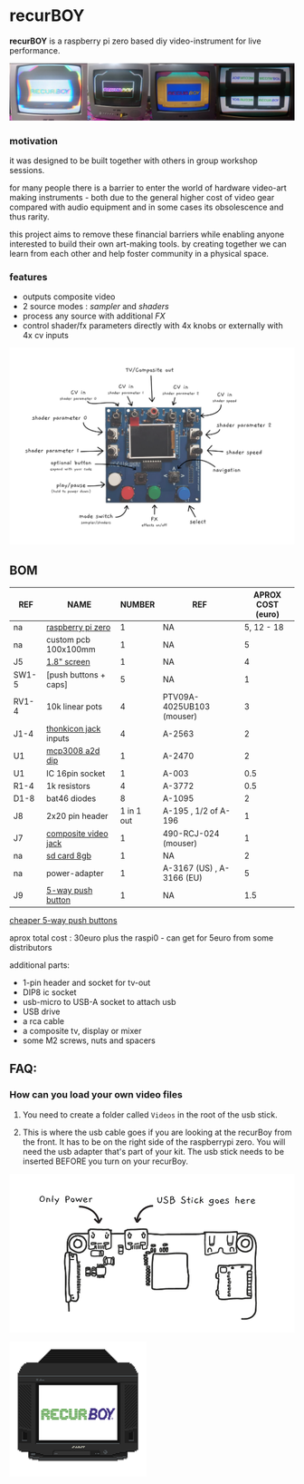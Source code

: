 # recurBOY

__recurBOY__ is a raspberry pi zero based diy video-instrument for live performance.

![alt text](img/recurboy-horizontal.jpg "recurBoy")

### motivation

it was designed to be built together with others in group workshop sessions.

for many people there is a barrier to enter the world of hardware video-art making instruments - both due to the general higher cost of video gear compared with audio equipment and in some cases its obsolescence and thus rarity.

this project aims to remove these financial barriers while enabling anyone interested to build their own art-making tools. by creating together we can learn from each other and help foster community in a physical space.

### features

- outputs composite video
- 2 source modes : _sampler_ and _shaders_
- process any source with additional _FX_
- control shader/fx parameters directly with 4x knobs or externally with 4x cv inputs

![alt text](img/background.png "recurBoy")

## BOM

REF | NAME | NUMBER | REF | APROX COST (euro)
--- | --- | --- | --- | ---
na | [raspberry pi zero] | 1 | NA | 5, 12 - 18
na | custom pcb 100x100mm | 1 | NA | 5
J5 | [1.8" screen] | 1 | NA | 4
SW1-5 | [push buttons + caps] | 5 | NA | 1 
RV1-4 | 10k linear pots | 4 | PTV09A-4025UB103 (mouser) | 3
J1-4 | [thonkicon jack] inputs | 4 | A-2563  | 2
U1 | [mcp3008 a2d dip] | 1 | A-2470 | 2
U1 | IC 16pin socket | 1 | A-003 | 0.5
R1-4 | 1k resistors | 4 | A-3772 | 0.5
D1-8 | bat46 diodes| 8 | A-1095 | 2
J8 | 2x20 pin header | 1 in 1 out | A-195 , 1/2 of A-196 | 1
J7 | [composite video jack] | 1 | 490-RCJ-024 (mouser) | 1
na | [sd card 8gb] | 1 | NA | 2 |
na | power-adapter | 1 | A-3167 (US) , A-3166 (EU) |  5
J9 | [5-way push button] | 1 | NA | 1.5

[cheaper 5-way push buttons](https://www.aliexpress.com/item/32998891073.html?spm=a2g0o.cart.0.0.7c183c00s7Cy0m&gps-id=shopcart_buyagain&scm=1007.13440.139630.0&scm_id=1007.13440.139630.0&scm-url=1007.13440.139630.0&pvid=50241eba-8280-43af-a44d-d995130093bc)

aprox total cost : 30euro plus the raspi0 - can get for 5euro from some distributors

additional parts:

- 1-pin header and socket for tv-out
- DIP8 ic socket
- usb-micro to USB-A socket to attach usb
- USB drive
- a rca cable
- a composite tv, display or mixer
- some M2 screws, nuts and spacers

[raspberry pi zero]: https://www.berrybase.de/raspberry-pi-zero-v1.3
[1.8" screen]: https://www.aliexpress.com/item/32996979276.html
[mcp3008 a2d dip]: https://www.aliexpress.com/item/32735896933.html
[push buttons + caps from china]: https://www.aliexpress.com/item/32826994795.html
[thonkicon jack]: https://modularaddict.com/pj301m12-jacks
[sd card 8gb]: https://www.aliexpress.com/item/33040093922.html

[composite video jack]: https://www.mouser.de/ProductDetail/CUI/RCJ-024
[5-way push button]: https://www.aliexpress.com/item/32845147449.html

## FAQ:

### How can you load your own video files

1. You need to create a folder called `Videos` in the root of the usb stick. 

2. This is where the usb cable goes if you are looking at the recurBoy from the front. It has to be on the right side of the raspberrypi zero. You will need the usb adapter that's part of your kit. The usb stick needs to be inserted BEFORE you turn on your recurBoy. 

![](img/usb-where.png "where to put usb")

![](img/splash.gif "Splash Screen")
